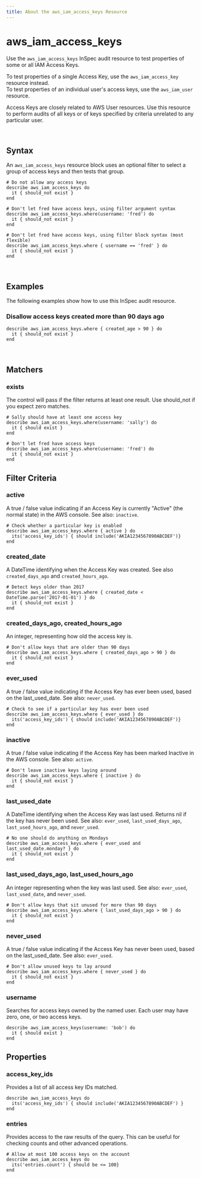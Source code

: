 ```yaml
---
title: About the aws_iam_access_keys Resource
---
```


# aws_iam_access_keys

Use the `aws_iam_access_keys` InSpec audit resource to test properties of some or all IAM Access Keys.

To test properties of a single Access Key, use the `aws_iam_access_key` resource instead.  
To test properties of an individual user's access keys, use the `aws_iam_user` resource.

Access Keys are closely related to AWS User resources.  Use this resource to perform audits of all keys or of keys specified by criteria unrelated to any particular user.  

<br>

## Syntax

An `aws_iam_access_keys` resource block uses an optional filter to select a group of access keys and then tests that group.

    # Do not allow any access keys
    describe aws_iam_access_keys do
      it { should_not exist }
    end

    # Don't let fred have access keys, using filter argument syntax
    describe aws_iam_access_keys.where(username: 'fred') do
      it { should_not exist }
    end  

    # Don't let fred have access keys, using filter block syntax (most flexible)
    describe aws_iam_access_keys.where { username == 'fred' } do
      it { should_not exist }
    end    

<br>

## Examples

The following examples show how to use this InSpec audit resource.

### Disallow access keys created more than 90 days ago

    describe aws_iam_access_keys.where { created_age > 90 } do
      it { should_not exist }
    end 

<br>

## Matchers

### exists

The control will pass if the filter returns at least one result. Use should_not if you expect zero matches.

    # Sally should have at least one access key
    describe aws_iam_access_keys.where(username: 'sally') do
      it { should exist }
    end

    # Don't let fred have access keys
    describe aws_iam_access_keys.where(username: 'fred') do
      it { should_not exist }
    end   

## Filter Criteria

### active

A true / false value indicating if an Access Key is currently "Active" (the normal state) in the AWS console.  See also: `inactive`.

    # Check whether a particular key is enabled
    describe aws_iam_access_keys.where { active } do
      its('access_key_ids') { should include('AKIA1234567890ABCDEF')}
    end

### created_date

A DateTime identifying when the Access Key was created.  See also `created_days_ago` and `created_hours_ago`.

    # Detect keys older than 2017
    describe aws_iam_access_keys.where { created_date < DateTime.parse('2017-01-01') } do
      it { should_not exist }
    end

### created_days_ago, created_hours_ago

An integer, representing how old the access key is.

    # Don't allow keys that are older than 90 days
    describe aws_iam_access_keys.where { created_days_ago > 90 } do
      it { should_not exist }
    end

### ever_used

A true / false value indicating if the Access Key has ever been used, based on the last_used_date. See also: `never_used`.

    # Check to see if a particular key has ever been used
    describe aws_iam_access_keys.where { ever_used } do
      its('access_key_ids') { should include('AKIA1234567890ABCDEF')}
    end


### inactive

A true / false value indicating if the Access Key has been marked Inactive in the AWS console. See also: `active`.

    # Don't leave inactive keys laying around
    describe aws_iam_access_keys.where { inactive } do
      it { should_not exist }
    end

### last_used_date

A DateTime identifying when the Access Key was last used. Returns nil if the key has never been used. See also: `ever_used`, `last_used_days_ago`, `last_used_hours_ago`, and `never_used`.

    # No one should do anything on Mondays
    describe aws_iam_access_keys.where { ever_used and last_used_date.monday? } do
      it { should_not exist }
    end

### last_used_days_ago, last_used_hours_ago

An integer representing when the key was last used. See also: `ever_used`, `last_used_date`, and `never_used`.

    # Don't allow keys that sit unused for more than 90 days
    describe aws_iam_access_keys.where { last_used_days_ago > 90 } do
      it { should_not exist }
    end

### never_used

A true / false value indicating if the Access Key has never been used, based on the last_used_date. See also: `ever_used`.

    # Don't allow unused keys to lay around
    describe aws_iam_access_keys.where { never_used } do
      it { should_not exist }
    end

### username

Searches for access keys owned by the named user. Each user may have zero, one, or two access keys.

    describe aws_iam_access_keys(username: 'bob') do
      it { should exist }
    end

## Properties

### access_key_ids

Provides a list of all access key IDs matched.

    describe aws_iam_access_keys do
      its('access_key_ids') { should include('AKIA1234567890ABCDEF') }
    end

### entries

Provides access to the raw results of the query.  This can be useful for checking counts and other advanced operations.

    # Allow at most 100 access keys on the account
    describe aws_iam_access_keys do
      its('entries.count') { should be <= 100}
    end
